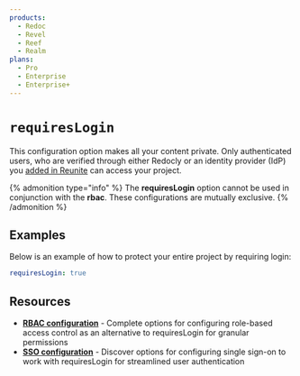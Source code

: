 ```yaml
---
products:
  - Redoc
  - Revel
  - Reef
  - Realm
plans:
  - Pro
  - Enterprise
  - Enterprise+
---
```

# `requiresLogin`

This configuration option makes all your content private.
Only authenticated users, who are verified through either Redocly or an identity provider (IdP) you [added in Reunite](../reunite/organization/sso/add-idp.md) can access your project.

{% admonition type="info" %}
The **requiresLogin** option cannot be used in conjunction with the **rbac**.
These configurations are mutually exclusive.
{% /admonition %}

## Examples

Below is an example of how to protect your entire project by requiring login:

```yaml {% title="redocly.yaml" %}
requiresLogin: true
```

## Resources

- **[RBAC configuration](./rbac.md)** - Complete options for configuring role-based access control as an alternative to requiresLogin for granular permissions
- **[SSO configuration](./sso.md)** - Discover options for configuring single sign-on to work with requiresLogin for streamlined user authentication
